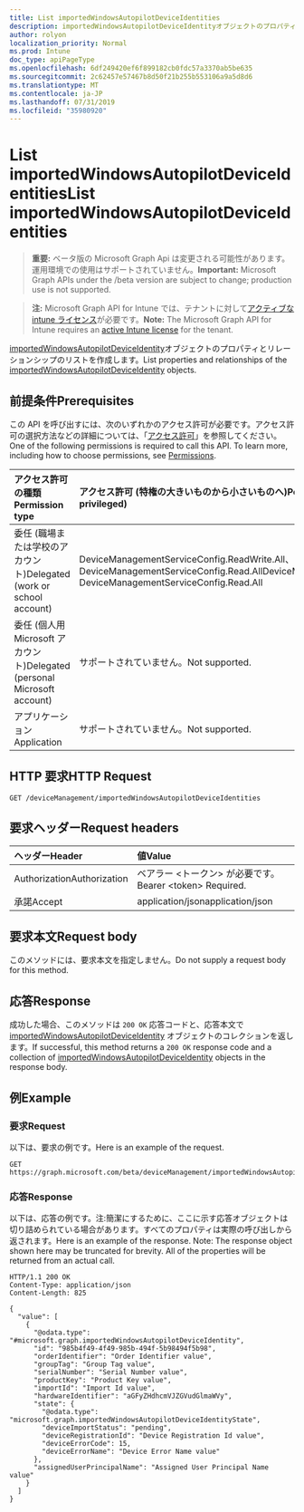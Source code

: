 ```yaml
---
title: List importedWindowsAutopilotDeviceIdentities
description: importedWindowsAutopilotDeviceIdentityオブジェクトのプロパティとリレーションシップのリストを作成します。
author: rolyon
localization_priority: Normal
ms.prod: Intune
doc_type: apiPageType
ms.openlocfilehash: 6df249420ef6f899182cb0fdc57a3370ab5be635
ms.sourcegitcommit: 2c62457e57467b8d50f21b255b553106a9a5d8d6
ms.translationtype: MT
ms.contentlocale: ja-JP
ms.lasthandoff: 07/31/2019
ms.locfileid: "35980920"
---
```

# <a name="list-importedwindowsautopilotdeviceidentities"></a><span data-ttu-id="e47d9-103">List importedWindowsAutopilotDeviceIdentities</span><span class="sxs-lookup"><span data-stu-id="e47d9-103">List importedWindowsAutopilotDeviceIdentities</span></span>

> <span data-ttu-id="e47d9-104">**重要:** ベータ版の Microsoft Graph Api は変更される可能性があります。運用環境での使用はサポートされていません。</span><span class="sxs-lookup"><span data-stu-id="e47d9-104">**Important:** Microsoft Graph APIs under the /beta version are subject to change; production use is not supported.</span></span>

> <span data-ttu-id="e47d9-105">**注:** Microsoft Graph API for Intune では、テナントに対して[アクティブな intune ライセンス](https://go.microsoft.com/fwlink/?linkid=839381)が必要です。</span><span class="sxs-lookup"><span data-stu-id="e47d9-105">**Note:** The Microsoft Graph API for Intune requires an [active Intune license](https://go.microsoft.com/fwlink/?linkid=839381) for the tenant.</span></span>

<span data-ttu-id="e47d9-106">[importedWindowsAutopilotDeviceIdentity](../resources/intune-enrollment-importedwindowsautopilotdeviceidentity.md)オブジェクトのプロパティとリレーションシップのリストを作成します。</span><span class="sxs-lookup"><span data-stu-id="e47d9-106">List properties and relationships of the [importedWindowsAutopilotDeviceIdentity](../resources/intune-enrollment-importedwindowsautopilotdeviceidentity.md) objects.</span></span>

## <a name="prerequisites"></a><span data-ttu-id="e47d9-107">前提条件</span><span class="sxs-lookup"><span data-stu-id="e47d9-107">Prerequisites</span></span>
<span data-ttu-id="e47d9-p101">この API を呼び出すには、次のいずれかのアクセス許可が必要です。アクセス許可の選択方法などの詳細については、「[アクセス許可](/graph/permissions-reference)」を参照してください。</span><span class="sxs-lookup"><span data-stu-id="e47d9-p101">One of the following permissions is required to call this API. To learn more, including how to choose permissions, see [Permissions](/graph/permissions-reference).</span></span>

|<span data-ttu-id="e47d9-110">アクセス許可の種類</span><span class="sxs-lookup"><span data-stu-id="e47d9-110">Permission type</span></span>|<span data-ttu-id="e47d9-111">アクセス許可 (特権の大きいものから小さいものへ)</span><span class="sxs-lookup"><span data-stu-id="e47d9-111">Permissions (from most to least privileged)</span></span>|
|:---|:---|
|<span data-ttu-id="e47d9-112">委任 (職場または学校のアカウント)</span><span class="sxs-lookup"><span data-stu-id="e47d9-112">Delegated (work or school account)</span></span>|<span data-ttu-id="e47d9-113">DeviceManagementServiceConfig.ReadWrite.All、DeviceManagementServiceConfig.Read.All</span><span class="sxs-lookup"><span data-stu-id="e47d9-113">DeviceManagementServiceConfig.ReadWrite.All, DeviceManagementServiceConfig.Read.All</span></span>|
|<span data-ttu-id="e47d9-114">委任 (個人用 Microsoft アカウント)</span><span class="sxs-lookup"><span data-stu-id="e47d9-114">Delegated (personal Microsoft account)</span></span>|<span data-ttu-id="e47d9-115">サポートされていません。</span><span class="sxs-lookup"><span data-stu-id="e47d9-115">Not supported.</span></span>|
|<span data-ttu-id="e47d9-116">アプリケーション</span><span class="sxs-lookup"><span data-stu-id="e47d9-116">Application</span></span>|<span data-ttu-id="e47d9-117">サポートされていません。</span><span class="sxs-lookup"><span data-stu-id="e47d9-117">Not supported.</span></span>|

## <a name="http-request"></a><span data-ttu-id="e47d9-118">HTTP 要求</span><span class="sxs-lookup"><span data-stu-id="e47d9-118">HTTP Request</span></span>
<!-- {
  "blockType": "ignored"
}
-->
``` http
GET /deviceManagement/importedWindowsAutopilotDeviceIdentities
```

## <a name="request-headers"></a><span data-ttu-id="e47d9-119">要求ヘッダー</span><span class="sxs-lookup"><span data-stu-id="e47d9-119">Request headers</span></span>
|<span data-ttu-id="e47d9-120">ヘッダー</span><span class="sxs-lookup"><span data-stu-id="e47d9-120">Header</span></span>|<span data-ttu-id="e47d9-121">値</span><span class="sxs-lookup"><span data-stu-id="e47d9-121">Value</span></span>|
|:---|:---|
|<span data-ttu-id="e47d9-122">Authorization</span><span class="sxs-lookup"><span data-stu-id="e47d9-122">Authorization</span></span>|<span data-ttu-id="e47d9-123">ベアラー &lt;トークン&gt; が必要です。</span><span class="sxs-lookup"><span data-stu-id="e47d9-123">Bearer &lt;token&gt; Required.</span></span>|
|<span data-ttu-id="e47d9-124">承諾</span><span class="sxs-lookup"><span data-stu-id="e47d9-124">Accept</span></span>|<span data-ttu-id="e47d9-125">application/json</span><span class="sxs-lookup"><span data-stu-id="e47d9-125">application/json</span></span>|

## <a name="request-body"></a><span data-ttu-id="e47d9-126">要求本文</span><span class="sxs-lookup"><span data-stu-id="e47d9-126">Request body</span></span>
<span data-ttu-id="e47d9-127">このメソッドには、要求本文を指定しません。</span><span class="sxs-lookup"><span data-stu-id="e47d9-127">Do not supply a request body for this method.</span></span>

## <a name="response"></a><span data-ttu-id="e47d9-128">応答</span><span class="sxs-lookup"><span data-stu-id="e47d9-128">Response</span></span>
<span data-ttu-id="e47d9-129">成功した場合、このメソッドは `200 OK` 応答コードと、応答本文で [importedWindowsAutopilotDeviceIdentity](../resources/intune-enrollment-importedwindowsautopilotdeviceidentity.md) オブジェクトのコレクションを返します。</span><span class="sxs-lookup"><span data-stu-id="e47d9-129">If successful, this method returns a `200 OK` response code and a collection of [importedWindowsAutopilotDeviceIdentity](../resources/intune-enrollment-importedwindowsautopilotdeviceidentity.md) objects in the response body.</span></span>

## <a name="example"></a><span data-ttu-id="e47d9-130">例</span><span class="sxs-lookup"><span data-stu-id="e47d9-130">Example</span></span>

### <a name="request"></a><span data-ttu-id="e47d9-131">要求</span><span class="sxs-lookup"><span data-stu-id="e47d9-131">Request</span></span>
<span data-ttu-id="e47d9-132">以下は、要求の例です。</span><span class="sxs-lookup"><span data-stu-id="e47d9-132">Here is an example of the request.</span></span>
``` http
GET https://graph.microsoft.com/beta/deviceManagement/importedWindowsAutopilotDeviceIdentities
```

### <a name="response"></a><span data-ttu-id="e47d9-133">応答</span><span class="sxs-lookup"><span data-stu-id="e47d9-133">Response</span></span>
<span data-ttu-id="e47d9-p102">以下は、応答の例です。注:簡潔にするために、ここに示す応答オブジェクトは切り詰められている場合があります。すべてのプロパティは実際の呼び出しから返されます。</span><span class="sxs-lookup"><span data-stu-id="e47d9-p102">Here is an example of the response. Note: The response object shown here may be truncated for brevity. All of the properties will be returned from an actual call.</span></span>
``` http
HTTP/1.1 200 OK
Content-Type: application/json
Content-Length: 825

{
  "value": [
    {
      "@odata.type": "#microsoft.graph.importedWindowsAutopilotDeviceIdentity",
      "id": "985b4f49-4f49-985b-494f-5b98494f5b98",
      "orderIdentifier": "Order Identifier value",
      "groupTag": "Group Tag value",
      "serialNumber": "Serial Number value",
      "productKey": "Product Key value",
      "importId": "Import Id value",
      "hardwareIdentifier": "aGFyZHdhcmVJZGVudGlmaWVy",
      "state": {
        "@odata.type": "microsoft.graph.importedWindowsAutopilotDeviceIdentityState",
        "deviceImportStatus": "pending",
        "deviceRegistrationId": "Device Registration Id value",
        "deviceErrorCode": 15,
        "deviceErrorName": "Device Error Name value"
      },
      "assignedUserPrincipalName": "Assigned User Principal Name value"
    }
  ]
}
```






